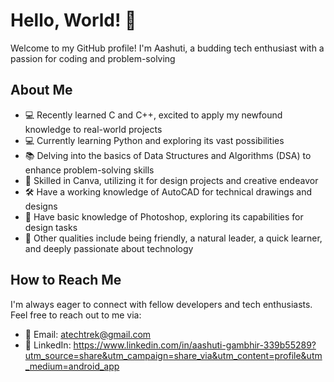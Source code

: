# Hello, World! 👋

Welcome to my GitHub profile!
I'm Aashuti, a budding tech enthusiast with a passion for coding and problem-solving

## About Me

- 💻 Recently learned C and C++, excited to apply my newfound knowledge to real-world projects
- 💻 Currently learning Python and exploring its vast possibilities
- 📚 Delving into the basics of Data Structures and Algorithms (DSA) to enhance problem-solving skills
- 🎨 Skilled in Canva, utilizing it for design projects and creative endeavor
- 🛠️ Have a working knowledge of AutoCAD for technical drawings and designs
- 🎨 Have basic knowledge of Photoshop, exploring its capabilities for design tasks
- 🌟 Other qualities include being friendly, a natural leader, a quick learner, and deeply passionate about technology
  
## How to Reach Me

I'm always eager to connect with fellow developers and tech enthusiasts. Feel free to reach out to me via:

- 📧 Email: atechtrek@gmail.com
- 💼 LinkedIn: https://www.linkedin.com/in/aashuti-gambhir-339b55289?utm_source=share&utm_campaign=share_via&utm_content=profile&utm_medium=android_app
